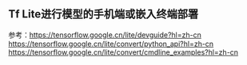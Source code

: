 ## Tf Lite进行模型的手机端或嵌入终端部署
参考：https://tensorflow.google.cn/lite/devguide?hl=zh-cn  
https://tensorflow.google.cn/lite/convert/python_api?hl=zh-cn  
https://tensorflow.google.cn/lite/convert/cmdline_examples?hl=zh-cn  




